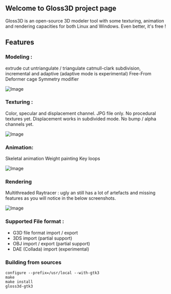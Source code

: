 ## Welcome to Gloss3D project page

Gloss3D is an open-source 3D modeler tool with some texturing, animation and rendering capacities for both Linux and Windows. Even better, it's free !

## Features

### Modeling :

extrude
cut
untriangulate / triangulate
catmull-clark subdivision, incremental and adaptive (adaptive mode is experimental)
Free-From Deformer cage
Symmetry modifier

![Image](http://velotrip.free.fr/GLOSS3D/Gloss3D_modifier_stack_20170212.png)

### Texturing :

Color, specular and displacement channel. JPG file only. No procedural textures yet. Displacement works in subdivided mode. No bump / alpha channels yet.

![Image](http://velotrip.free.fr/Gloss3D_with_LIPS.png)

### Animation:

Skeletal animation
Weight painting
Key loops

![Image](http://velotrip.free.fr/gloss3d_animation.png)

### Rendering

Multithreaded Raytracer : ugly an still has a lot of artefacts and missing features as you will notice in the below screenshots.

![Image](http://velotrip.free.fr/GLOSS3D/Gloss3d_trex_wireframe_lighting_20170212.png)

### Supported File format :

- G3D file format import / export
- 3DS import (partial support)
- OBJ import / export (partial support)
- DAE (Collada) import (experimental)

### Building from sources

```
configure --prefix=/usr/local --with-gtk3
make
make install
gloss3d-gtk3

